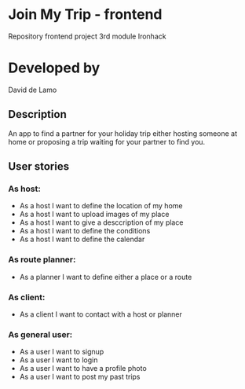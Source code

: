 # Join My Trip - frontend
Repository frontend project 3rd module Ironhack

# Developed by
David de Lamo

## Description
An app to find a partner for your holiday trip either hosting someone at home or proposing a trip waiting for your partner to find you.

## User stories
### As host:
- As a host I want to define the location of my home
- As a host I want to upload images of my place
- As a host I want to give a desccription of my place
- As a host I want to define the conditions
- As a host I want to define the calendar
### As route planner:
- As a planner I want to define either a place or a route
### As client:
- As a client I want to contact with a host or planner
### As general user:
- As a user I want to signup
- As a user I want to login
- As a user I want to have a profile photo
- As a user I want to post my past trips
